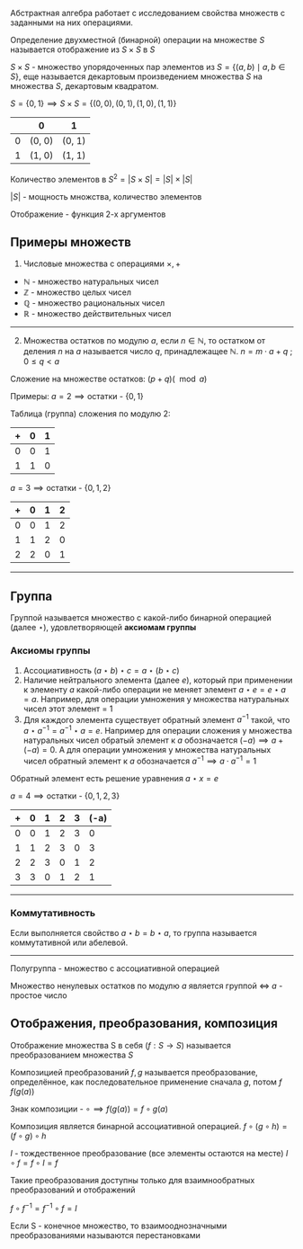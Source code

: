 
Абстрактная алгебра работает с исследованием свойства множеств с заданными на них операциями.

Определение двухместной (бинарной) операции на множестве $S$ называется отображение из $S\times S$ в $S$ 

$S\times S$ - множество упорядоченных пар элементов из $S=\{(a, b) \mid a, b \in S \}$, еще называется декартовым произведением множества $S$ на множества $S$, декартовым квадратом.

$S=\{0, 1\} \implies S \times S = \{(0, 0), (0, 1), (1, 0), (1, 1)\}$

|     | 0      | 1      |
| --- | ------ | ------ |
| 0   | (0, 0) | (0, 1) |
| 1   | (1, 0) | (1, 1) |

Количество элементов в $S^2 = |S \times S| =  |S| \times |S|$

$|S|$ - мощность множства, количество элементов

Отображение - функция 2-х аргументов

## Примеры множеств

1. Числовые множества с операциями $\times, +$
- $\mathbb{N}$ - множество натуральных чисел
- $\mathbb{Z}$ - множество целых чисел
- $\mathbb{Q}$ - множество рациональных чисел
- $\mathbb{R}$ - множество действительных чисел

---

2. Множества остатков по модулю $a$, если $n \in \mathbb{N}$, то остатком от деления $n$ на $a$ называется число $q$, принадлежащее $\mathbb{N}$. $n = m \cdot a + q$ ; $0 \leq q < a$

Сложение на множестве остатков: $(p+q)(\mod a)$

Примеры:
$a = 2 \implies \text{остатки - } \{0, 1\}$

Таблица (группа) сложения по модулю 2:

| +   | 0   | 1   |
| --- | --- | --- |
| 0   | 0   | 1   |
| 1   | 1   | 0   |

$a = 3 \implies \text{остатки - } \{0, 1, 2\}$

| +   | 0   | 1   | 2   |
| --- | --- | --- | --- |
| 0   | 0   | 1   | 2   |
| 1   | 1   | 2   | 0   |
| 2   | 2   | 0   | 1   |

---

## Группа

Группой называется множество с какой-либо бинарной операцией (далее $\star$), удовлетворяющей **аксиомам группы**
### Аксиомы группы
1. Ассоциативность $(a \star  b) \star c = a \star (b \star c)$
2. Наличие нейтрального элемента (далее $e$), который при применении к элементу $a$ какой-либо операции не меняет элемент $a \star e = e \star a = a$. Например, для операции умножения у множества натуральных чисел этот элемент = $1$
3. Для каждого элемента существует обратный элемент $a^{-1}$ такой, что $a \star a^{-1} = a^{-1} \star a = e$. Например для операции сложения у множества натуральных чисел обратый элемент к $a$ обозначается $(-a) \implies a + (-a) = 0$. А для операции умножения у множества натуральных чисел обратный элемент к $a$ обозначается $a^{-1} \implies a \cdot a^{-1} = 1$

Обратный элемент есть решение уравнения $a \star x = e$

$a = 4 \implies \text{остатки - } \{0, 1, 2, 3\}$

| +   | 0   | 1   | 2   | 3   | (-a) |
| --- | --- | --- | --- | --- | ---- |
| 0   | 0   | 1   | 2   | 3   | 0    |
| 1   | 1   | 2   | 3   | 0   | 3    |
| 2   | 2   | 3   | 0   | 1   | 2    |
| 3   | 3   | 0   | 1   | 2   | 1    |

-----
### Коммутативность

Если выполняется свойство $a \star b = b \star a$, то группа называется коммутативной или абелевой.

-----

Полугруппа - множество с ассоциативной операцией

Множество ненулевых остатков по модулю $a$ является группой $\iff$ $a$ - простое число

## Отображения, преобразования, композиция

Отображение множества S в себя ($f : S \to S$) называется преобразованием множества $S$

Композицией преобразований $f, g$ называется преобразование, определённое, как последовательное применение сначала $g$, потом $f$
$f(g(a))$

Знак композиции - $\circ \implies f(g(a)) = f \circ g(a)$

Композиция является бинарной ассоциативной операцией. 
$f \circ (g \circ h) = (f \circ g) \circ h$

$I$ - тождественное преобразование (все элементы остаются на месте)
$I \circ f = f \circ I = f$

Такие преобразования доступны только для взаимнообратных преобразований и отображений

$f \circ f^{-1} = f^{-1} \circ f = I$

Если S - конечное множество, то взаимооднозначными преобразованиями называются перестановками
